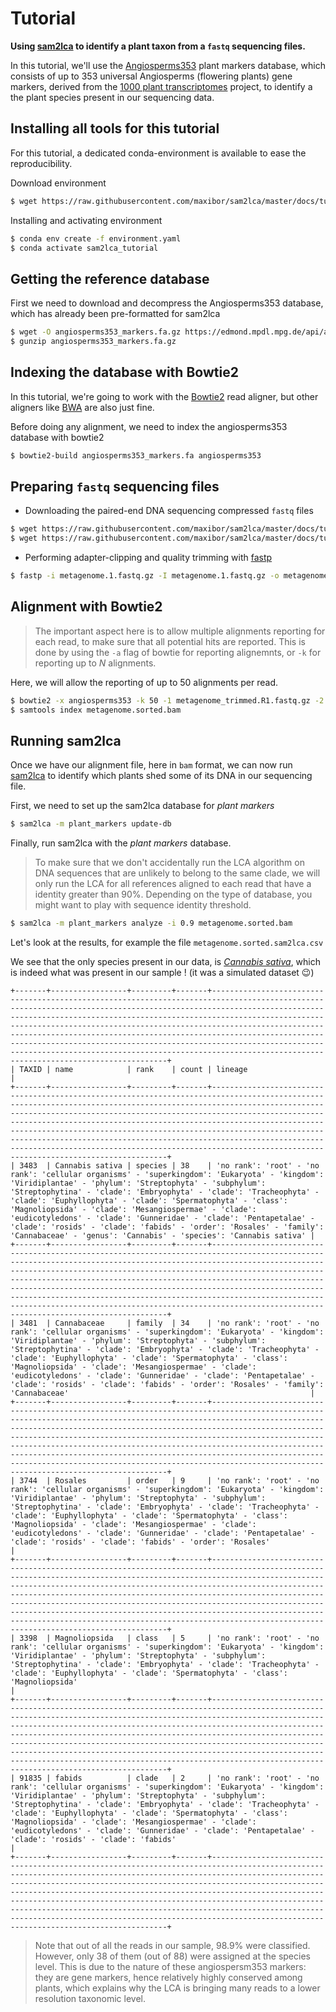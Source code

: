 # Tutorial

**Using [sam2lca](https://github.com/maxibor/sam2lca) to identify a plant taxon from a `fastq` sequencing files.**

In this tutorial, we'll use the [Angiosperms353](https://academic.oup.com/sysbio/article/68/4/594/5237557) plant markers database, which consists of up to 353 universal Angiosperms (flowering plants) gene markers, derived from the [1000 plant transcriptomes](https://www.nature.com/articles/s41586-019-1693-2) project, to identify a the plant species present in our sequencing data.

## Installing all tools for this tutorial

For this tutorial, a dedicated conda-environment is available to ease the reproducibility.

Download environment

```bash
$ wget https://raw.githubusercontent.com/maxibor/sam2lca/master/docs/tutorial/environment.yaml
```

Installing and activating environment

```bash
$ conda env create -f environment.yaml
$ conda activate sam2lca_tutorial
```


## Getting the reference database

First we need to download and decompress the Angiosperms353 database, which has already been pre-formatted for sam2lca

```bash
$ wget -O angiosperms353_markers.fa.gz https://edmond.mpdl.mpg.de/api/access/datafile/101862
$ gunzip angiosperms353_markers.fa.gz
```

## Indexing the database with Bowtie2

In this tutorial, we're going to work with the [Bowtie2](https://github.com/BenLangmead/bowtie2) read aligner, but other aligners like [BWA](http://bio-bwa.sourceforge.net/) are also just fine.

Before doing any alignment, we need to index the angiosperms353 database with bowtie2

```bash
$ bowtie2-build angiosperms353_markers.fa angiosperms353
```

## Preparing `fastq` sequencing files

- Downloading the paired-end DNA sequencing compressed `fastq` files

```bash
$ wget https://raw.githubusercontent.com/maxibor/sam2lca/master/docs/tutorial/data/metagenome.1.fastq.gz
$ wget https://raw.githubusercontent.com/maxibor/sam2lca/master/docs/tutorial/data/metagenome.2.fastq.gz
```

- Performing adapter-clipping and quality trimming with [fastp](https://github.com/OpenGene/fastp)

```bash
$ fastp -i metagenome.1.fastq.gz -I metagenome.1.fastq.gz -o metagenome_trimmed.R1.fastq.gz -O metagenome_trimmed.R2.fastq.gz
```

## Alignment with Bowtie2

> The important aspect here is to allow multiple alignments reporting for each read, to make sure that all potential hits are reported. This is done by using the `-a` flag of bowtie for reporting alignemnts, or `-k` for reporting up to *N* alignments.

Here, we will allow the reporting of up to 50 alignments per read.

```bash
$ bowtie2 -x angiosperms353 -k 50 -1 metagenome_trimmed.R1.fastq.gz -2 metagenome_trimmed.R2.fastq.gz | samtools sort -O bam > metagenome.sorted.bam
$ samtools index metagenome.sorted.bam
```

## Running sam2lca

Once we have our alignment file, here in `bam` format, we can now run [sam2lca](https://github.com/maxibor/sam2lca) to identify which plants shed some of its DNA in our sequencing file.

First, we need to set up the sam2lca database for *plant markers*

```bash
$ sam2lca -m plant_markers update-db
```

Finally, run sam2lca with the *plant markers* database. 

> To make sure that we don't accidentally run the LCA algorithm on DNA sequences that are unlikely to belong to the same clade, we will only run the LCA for all references aligned to each read that have a identity greater than 90%. Depending on the type of database, you might want to play with sequence identity threshold.

```bash
$ sam2lca -m plant_markers analyze -i 0.9 metagenome.sorted.bam
```

Let's look at the results, for example the file `metagenome.sorted.sam2lca.csv`

We see that the only species present in our data, is [*Cannabis sativa*](https://en.wikipedia.org/wiki/Cannabis_sativa), which is indeed what was present in our sample ! (it was a simulated dataset 😉)



```
+-------+-----------------+---------+-------+----------------------------------------------------------------------------------------------------------------------------------------------------------------------------------------------------------------------------------------------------------------------------------------------------------------------------------------------------------------------------------------------------------------------------------------------------------------------------------------------------------------------------------------------------------------------+
| TAXID | name            | rank    | count | lineage                                                                                                                                                                                                                                                                                                                                                                                                                                                                                                                                                              |
+-------+-----------------+---------+-------+----------------------------------------------------------------------------------------------------------------------------------------------------------------------------------------------------------------------------------------------------------------------------------------------------------------------------------------------------------------------------------------------------------------------------------------------------------------------------------------------------------------------------------------------------------------------+
| 3483  | Cannabis sativa | species | 38    | 'no rank': 'root' - 'no rank': 'cellular organisms' - 'superkingdom': 'Eukaryota' - 'kingdom': 'Viridiplantae' - 'phylum': 'Streptophyta' - 'subphylum': 'Streptophytina' - 'clade': 'Embryophyta' - 'clade': 'Tracheophyta' - 'clade': 'Euphyllophyta' - 'clade': 'Spermatophyta' - 'class': 'Magnoliopsida' - 'clade': 'Mesangiospermae' - 'clade': 'eudicotyledons' - 'clade': 'Gunneridae' - 'clade': 'Pentapetalae' - 'clade': 'rosids' - 'clade': 'fabids' - 'order': 'Rosales' - 'family': 'Cannabaceae' - 'genus': 'Cannabis' - 'species': 'Cannabis sativa' |
+-------+-----------------+---------+-------+----------------------------------------------------------------------------------------------------------------------------------------------------------------------------------------------------------------------------------------------------------------------------------------------------------------------------------------------------------------------------------------------------------------------------------------------------------------------------------------------------------------------------------------------------------------------+
| 3481  | Cannabaceae     | family  | 34    | 'no rank': 'root' - 'no rank': 'cellular organisms' - 'superkingdom': 'Eukaryota' - 'kingdom': 'Viridiplantae' - 'phylum': 'Streptophyta' - 'subphylum': 'Streptophytina' - 'clade': 'Embryophyta' - 'clade': 'Tracheophyta' - 'clade': 'Euphyllophyta' - 'clade': 'Spermatophyta' - 'class': 'Magnoliopsida' - 'clade': 'Mesangiospermae' - 'clade': 'eudicotyledons' - 'clade': 'Gunneridae' - 'clade': 'Pentapetalae' - 'clade': 'rosids' - 'clade': 'fabids' - 'order': 'Rosales' - 'family': 'Cannabaceae'                                                      |
+-------+-----------------+---------+-------+----------------------------------------------------------------------------------------------------------------------------------------------------------------------------------------------------------------------------------------------------------------------------------------------------------------------------------------------------------------------------------------------------------------------------------------------------------------------------------------------------------------------------------------------------------------------+
| 3744  | Rosales         | order   | 9     | 'no rank': 'root' - 'no rank': 'cellular organisms' - 'superkingdom': 'Eukaryota' - 'kingdom': 'Viridiplantae' - 'phylum': 'Streptophyta' - 'subphylum': 'Streptophytina' - 'clade': 'Embryophyta' - 'clade': 'Tracheophyta' - 'clade': 'Euphyllophyta' - 'clade': 'Spermatophyta' - 'class': 'Magnoliopsida' - 'clade': 'Mesangiospermae' - 'clade': 'eudicotyledons' - 'clade': 'Gunneridae' - 'clade': 'Pentapetalae' - 'clade': 'rosids' - 'clade': 'fabids' - 'order': 'Rosales'                                                                                |
+-------+-----------------+---------+-------+----------------------------------------------------------------------------------------------------------------------------------------------------------------------------------------------------------------------------------------------------------------------------------------------------------------------------------------------------------------------------------------------------------------------------------------------------------------------------------------------------------------------------------------------------------------------+
| 3398  | Magnoliopsida   | class   | 5     | 'no rank': 'root' - 'no rank': 'cellular organisms' - 'superkingdom': 'Eukaryota' - 'kingdom': 'Viridiplantae' - 'phylum': 'Streptophyta' - 'subphylum': 'Streptophytina' - 'clade': 'Embryophyta' - 'clade': 'Tracheophyta' - 'clade': 'Euphyllophyta' - 'clade': 'Spermatophyta' - 'class': 'Magnoliopsida'                                                                                                                                                                                                                                                        |
+-------+-----------------+---------+-------+----------------------------------------------------------------------------------------------------------------------------------------------------------------------------------------------------------------------------------------------------------------------------------------------------------------------------------------------------------------------------------------------------------------------------------------------------------------------------------------------------------------------------------------------------------------------+
| 91835 | fabids          | clade   | 2     | 'no rank': 'root' - 'no rank': 'cellular organisms' - 'superkingdom': 'Eukaryota' - 'kingdom': 'Viridiplantae' - 'phylum': 'Streptophyta' - 'subphylum': 'Streptophytina' - 'clade': 'Embryophyta' - 'clade': 'Tracheophyta' - 'clade': 'Euphyllophyta' - 'clade': 'Spermatophyta' - 'class': 'Magnoliopsida' - 'clade': 'Mesangiospermae' - 'clade': 'eudicotyledons' - 'clade': 'Gunneridae' - 'clade': 'Pentapetalae' - 'clade': 'rosids' - 'clade': 'fabids'                                                                                                     |
+-------+-----------------+---------+-------+----------------------------------------------------------------------------------------------------------------------------------------------------------------------------------------------------------------------------------------------------------------------------------------------------------------------------------------------------------------------------------------------------------------------------------------------------------------------------------------------------------------------------------------------------------------------+
```


> Note that out of all the reads in our sample, 98.9% were classified. However, only 38 of them (out of 88) were assigned at the species level. This is due to the nature of these angiospersm353 markers: they are gene markers, hence relatively highly conserved among plants, which explains why the LCA is bringing many reads to a lower resolution taxonomic level.